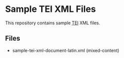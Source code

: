 # Sample TEI XML Files

This repository contains sample [TEI](http://www.tei-c.org/index.xml) XML files.

## Files
* sample-tei-xml-document-latin.xml (mixed-content)